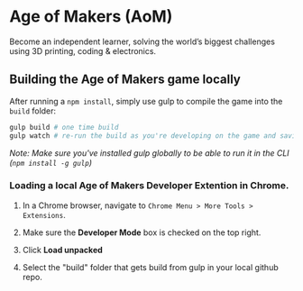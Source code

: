 # Age of Makers (AoM)

Become an independent learner, solving the world’s biggest challenges using 3D printing, coding & electronics.

## Building the Age of Makers game locally

After running a `npm install`, simply use gulp to compile the game into the `build` folder:
```bash
gulp build # one time build
gulp watch # re-run the build as you're developing on the game and saving file changes
```

*Note: Make sure you've installed gulp globally to be able to run it in the CLI (`npm install -g gulp`)*

### Loading a local Age of Makers Developer Extention in Chrome.

1. In a Chrome browser, navigate to `Chrome Menu > More Tools > Extensions`.

2. Make sure the **Developer Mode** box is checked on the top right.

3. Click **Load unpacked**

4. Select the "build" folder that gets build from gulp in your local github repo.